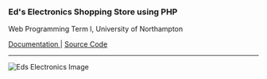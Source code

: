 ### Ed's Electronics Shopping Store using PHP
Web Programming Term I, University of Northampton

<a href = "https://diwaslamsal.github.io/EdsElectronics/diwas-lamsal-eds-electronics-18406547-technical-report.pdf" target="_blank"> Documentation </a> | <a href = "https://github.com/DiwasLamsal/EdsElectronics/tree/master/Assignment" target="_blank"> Source Code </a>

<hr>

![Eds Electronics Image](https://diwaslamsal.com.np/assets/img/project_images/1598422497.2077-Logo-Captuasdasdare.JPEG)
